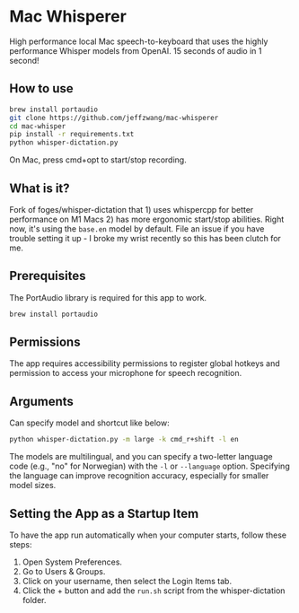 # Mac Whisperer
High performance local Mac speech-to-keyboard that uses the highly performance Whisper models from OpenAI. 15 seconds of audio in 1 second!

## How to use
```bash
brew install portaudio
git clone https://github.com/jeffzwang/mac-whisperer
cd mac-whisper
pip install -r requirements.txt
python whisper-dictation.py
```

On Mac, press cmd+opt to start/stop recording.

## What is it?
Fork of foges/whisper-dictation that 1) uses whispercpp for better performance on M1 Macs 2) has more ergonomic start/stop abilities. Right now, it's using the `base.en` model by default. File an issue if you have trouble setting it up - I broke my wrist recently so this has been clutch for me.

## Prerequisites
The PortAudio library is required for this app to work.

```bash
brew install portaudio
```

## Permissions
The app requires accessibility permissions to register global hotkeys and permission to access your microphone for speech recognition.

## Arguments
Can specify model and shortcut like below:
```bash
python whisper-dictation.py -m large -k cmd_r+shift -l en
```

The models are multilingual, and you can specify a two-letter language code (e.g., "no" for Norwegian) with the `-l` or `--language` option. Specifying the language can improve recognition accuracy, especially for smaller model sizes.

## Setting the App as a Startup Item
To have the app run automatically when your computer starts, follow these steps:

 1. Open System Preferences.
 2. Go to Users & Groups.
 3. Click on your username, then select the Login Items tab.
 4. Click the + button and add the `run.sh` script from the whisper-dictation folder.
